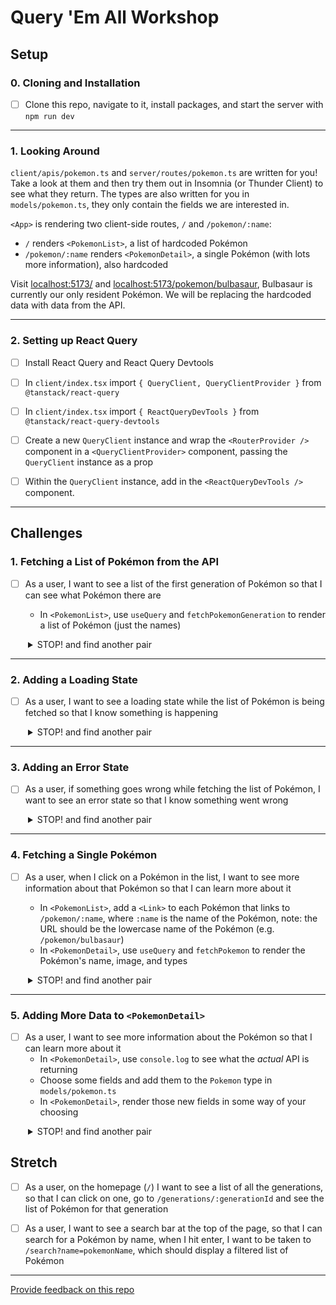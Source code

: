 # Query 'Em All Workshop

## Setup

### 0. Cloning and Installation
- [ ] Clone this repo, navigate to it, install packages, and start the server with `npm run dev`

---

### 1. Looking Around

`client/apis/pokemon.ts` and `server/routes/pokemon.ts` are written for you! Take a look at them and then try them out in Insomnia (or Thunder Client) to see what they return. The types are also written for you in `models/pokemon.ts`, they only contain the fields we are interested in.

`<App>` is rendering two client-side routes, `/` and `/pokemon/:name`:
  - `/` renders `<PokemonList>`, a list of hardcoded Pokémon
  - `/pokemon/:name` renders `<PokemonDetail>`, a single Pokémon (with lots more information), also hardcoded

Visit [localhost:5173/](http://localhost:5173/) and [localhost:5173/pokemon/bulbasaur](http://localhost:5173/pokemon/bulbasaur), Bulbasaur is currently our only resident Pokémon. We will be replacing the hardcoded data with data from the API.

---

### 2. Setting up React Query

- [ ] Install React Query and React Query Devtools

- [ ] In `client/index.tsx` import `{ QueryClient, QueryClientProvider }` from `@tanstack/react-query`

- [ ] In `client/index.tsx` import `{ ReactQueryDevTools }` from `@tanstack/react-query-devtools`

- [ ] Create a new `QueryClient` instance and wrap the `<RouterProvider />` component in a `<QueryClientProvider>` component, passing the `QueryClient` instance as a prop

- [ ] Within the `QueryClient` instance, add in the `<ReactQueryDevTools />` component.

---

## Challenges

### 1. Fetching a List of Pokémon from the API

- [ ] As a user, I want to see a list of the first generation of Pokémon so that I can see what Pokémon there are

  - In `<PokemonList>`, use `useQuery` and `fetchPokemonGeneration` to render a list of Pokémon (just the names)
  
<details style="padding-left: 2em">
    <summary> STOP! and find another pair</summary>
    
    - After attempting this stage, stop and find another pair who has reached the same stage. 
      Share your solutions and discuss any challenges faced.
</details>

---

### 2. Adding a Loading State

- [ ] As a user, I want to see a loading state while the list of Pokémon is being fetched so that I know something is happening

<details style="padding-left: 2em">
    <summary> STOP! and find another pair</summary>    
    - After implementing the loading state, stop and find another pair who has reached the same stage. 
  Share your solutions and discuss any challenges faced.
</details>

---

### 3. Adding an Error State

- [ ] As a user, if something goes wrong while fetching the list of Pokémon, I want to see an error state so that I know something went wrong

<details style="padding-left: 2em">
    <summary> STOP! and find another pair</summary>
  
    - After implementing the error state, stop and find another pair who has reached the same stage. Share your solutions and discuss any challenges faced.
</details>

---

### 4. Fetching a Single Pokémon

- [ ] As a user, when I click on a Pokémon in the list, I want to see more information about that Pokémon so that I can learn more about it

  - In `<PokemonList>`, add a `<Link>` to each Pokémon that links to `/pokemon/:name`, where `:name` is the name of the Pokémon, note: the URL should be the lowercase name of the Pokémon (e.g. `/pokemon/bulbasaur`)
  - In `<PokemonDetail>`, use `useQuery` and `fetchPokemon` to render the Pokémon's name, image, and types

<details style="padding-left: 2em">
    <summary> STOP! and find another pair</summary>
  
    - After implementing the Pokémon detail fetching, stop and find another pair who has reached the same stage. Share your solutions and discuss any challenges faced.
</details>

---

### 5. Adding More Data to `<PokemonDetail>`

- [ ] As a user, I want to see more information about the Pokémon so that I can learn more about it
  - In `<PokemonDetail>`, use `console.log` to see what the _actual_ API is returning
  - Choose some fields and add them to the `Pokemon` type in `models/pokemon.ts`
  - In `<PokemonDetail>`, render those new fields in some way of your choosing

<details style="padding-left: 2em">
    <summary> STOP! and find another pair</summary>
  
    - After adding more data to the Pokémon detail, stop and find another pair who has reached the same stage. Share your solutions and discuss any challenges faced.
</details>

## Stretch

- [ ] As a user, on the homepage (`/`) I want to see a list of all the generations, so that I can click on one, go to `/generations/:generationId` and see the list of Pokémon for that generation

- [ ] As a user, I want to see a search bar at the top of the page, so that I can search for a Pokémon by name, when I hit enter, I want to be taken to `/search?name=pokemonName`, which should display a filtered list of Pokémon

---

[Provide feedback on this repo](https://docs.google.com/forms/d/e/1FAIpQLSfw4FGdWkLwMLlUaNQ8FtP2CTJdGDUv6Xoxrh19zIrJSkvT4Q/viewform?usp=pp_url&entry.1958421517=query-em-all)
